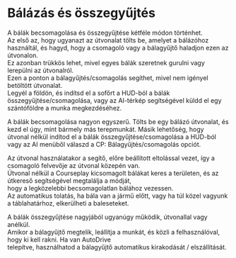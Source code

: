 # Bálázás és összegyűjtés
  
A bálák becsomagolása és összegyűjtése kétféle módon történhet.  
Az első az, hogy ugyanazt az útvonalat tölts be, amelyet a bálázóhoz használtál, és hagyd, hogy a csomagoló vagy a bálagyűjtő haladjon ezen az útvonalon.  
Ez azonban trükkös lehet, mivel egyes bálák szeretnek gurulni vagy lerepülni az útvonalról.  
Ezen a ponton a bálagyűjtés/csomagolás segíthet, mivel nem igényel betöltött útvonalat.  
Legyél a földön, és indítsd el a sofőrt a HUD-ból a bálák összegyűjtése/csomagolása, vagy az AI-térkép segítségével küldd el egy szántóföldre a munka megkezdéséhez.  


  
A bálák becsomagolása nagyon egyszerű. Tölts be egy bálázó útvonalat, és kezd el úgy, mint bármely más terepmunkát. Másik lehetőség, hogy  
útvonal nélkül indítod el a bálák összegyűjtése/csomagolása a HUD-ból vagy az AI menüből válaszd a CP: Bálagyűjtés/csomagolás opciót.  
  

  
Az útvonal használatakor a segítő, előre beállított eltolással vezet, így a csomagoló felvevője az útvonal közepén van.  
Útvonal nélkül a Courseplay kicsomagolt bálákat keres a területen, és az útkereső segítségével megtalálja a módját,  
hogy a legközelebbi becsomagolatlan bálához vezessen.  
Az automatikus tolatás, ha bála van a jármű előtt, vagy ha túl közel vagyunk a táblahatárhoz, elkerülheti a baleseteket.  


  
A bálák összegyűjtése nagyjából ugyanúgy működik, útvonallal vagy anélkül.  
Amikor a bálagyűjtő megtelik, leállítja a munkát, és közli a felhasználóval, hogy ki kell rakni. Ha van AutoDrive  
telepítve, használhatod a bálagyűjtő automatikus kirakodását / elszállítását.  


